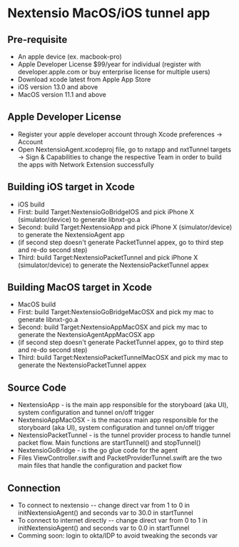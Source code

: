 # Nextensio MacOS/iOS tunnel app

## Pre-requisite 

- An apple device (ex. macbook-pro)
- Apple Developer License $99/year for individual (register with developer.apple.com or buy enterprise license for multiple users)
- Download xcode latest from Apple App Store 
- iOS version 13.0 and above
- MacOS version 11.1 and above

## Apple Developer License

- Register your apple developer account through Xcode preferences -> Account
- Open NextensioAgent.xcodeproj file, go to nxtapp and nxtTunnel targets -> Sign & Capabilities to change the respective Team in order to build the apps with Network Extension successfully

## Building iOS target in Xcode

- iOS build
- First: build Target:NextensioGoBridgeIOS and pick iPhone X (simulator/device) to generate libnxt-go.a 
- Second: build Target:NextensioApp and pick iPhone X (simulator/device) to generate the NextensioAgent app
- (if second step doesn't generate PacketTunnel appex, go to third step and re-do second step)
- Third: build Target:NextensioPacketTunnel and pick iPhone X (simulator/device) to generate the NextensioPacketTunnel appex

## Building MacOS target in Xcode

- MacOS build
- First: build Target:NextensioGoBridgeMacOSX and pick my mac to generate libnxt-go.a 
- Second: build Target:NextensioAppMacOSX and pick my mac to generate the NextensioAgentAppMacOSX app
- (if second step doesn't generate PacketTunnel appex, go to third step and re-do second step)
- Third: build Target:NextensioPacketTunnelMacOSX and pick my mac to generate the NextensioPacketTunnel appex

## Source Code 

- NextensioApp - is the main app responsible for the storyboard (aka UI), system configuration and tunnel on/off trigger
- NextensioAppMacOSX - is the macosx main app responsible for the storyboard (aka UI), system configuration and tunnel on/off trigger
- NextensioPacketTunnel - is the tunnel provider process to handle tunnel packet flow. Main functions are startTunnel() and stopTunnel()
- NextensioGoBridge - is the go glue code for the agent
- Files ViewController.swift and PacketProviderTunnel.swift are the two main files that handle the configuration and packet flow

## Connection

- To connect to nextensio -- change direct var from 1 to 0 in initNextensioAgent() and seconds var to 30.0 in startTunnel
- To connect to internet directly -- change direct var from 0 to 1 in initNextensioAgent() and seconds var to 0.0 in startTunnel
- Comming soon: login to okta/IDP to avoid tweaking the seconds var
